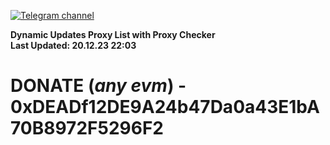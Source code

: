[![Telegram channel](https://img.shields.io/endpoint?url=https://runkit.io/damiankrawczyk/telegram-badge/branches/master?url=https://t.me/n4z4v0d)](https://t.me/n4z4v0d) 

**Dynamic Updates Proxy List with Proxy Checker**  
**Last Updated: 20.12.23 22:03**

# DONATE (_any evm_) - 0xDEADf12DE9A24b47Da0a43E1bA70B8972F5296F2

